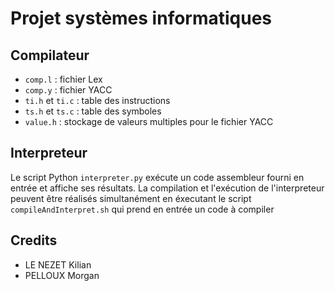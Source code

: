 # Projet systèmes informatiques

## Compilateur

- ```comp.l``` : fichier Lex 
- ```comp.y``` : fichier YACC
- ```ti.h``` et ```ti.c``` : table des instructions
- ```ts.h``` et ```ts.c``` : table des symboles
- ```value.h``` : stockage de valeurs multiples pour le fichier YACC

## Interpreteur

Le script Python ```interpreter.py``` exécute un code assembleur fourni en entrée et affiche ses résultats.
La compilation et l'exécution de l'interpreteur peuvent être réalisés simultanément en éxecutant le script ```compileAndInterpret.sh``` 
qui prend en entrée un code à compiler

## Credits

- LE NEZET Kilian
- PELLOUX Morgan
